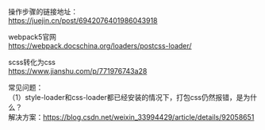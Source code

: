 操作步骤的链接地址：  
https://juejin.cn/post/6942076401986043918


webpack5官网  
https://webpack.docschina.org/loaders/postcss-loader/  


scss转化为css  
https://www.jianshu.com/p/771976743a28

常见问题：  
（1）style-loader和css-loader都已经安装的情况下，打包css仍然报错，是为什么？  
解决方案：https://blog.csdn.net/weixin_33994429/article/details/92058651
